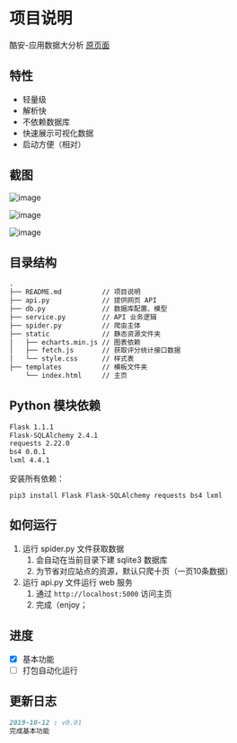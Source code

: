 # 项目说明

酷安-应用数据大分析 [原页面](https://www.coolapk.com/apk/)

## 特性

- 轻量级
- 解析快
- 不依赖数据库
- 快速展示可视化数据
- 启动方便（相对）

## 截图

![image](https://user-images.githubusercontent.com/27917862/66711611-a8531900-edc1-11e9-8bf8-6472f1aa901a.png)

![image](https://user-images.githubusercontent.com/27917862/66711619-d0427c80-edc1-11e9-8745-a728afc498a5.png)

![image](https://user-images.githubusercontent.com/27917862/66711729-0ed93680-edc4-11e9-883b-cfcbad18e6b2.png)

## 目录结构

``` md
.
├── README.md          // 项目说明
├── api.py             // 提供网页 API
├── db.py              // 数据库配置、模型
├── service.py         // API 业务逻辑
├── spider.py          // 爬虫主体
├── static             // 静态资源文件夹
│   ├── echarts.min.js // 图表依赖
│   ├── fetch.js       // 获取评分统计接口数据
│   └── style.css      // 样式表
├── templates          // 模板文件夹
    └── index.html     // 主页
```

## Python 模块依赖

``` md
Flask 1.1.1
Flask-SQLAlchemy 2.4.1
requests 2.22.0
bs4 0.0.1
lxml 4.4.1
```

安装所有依赖：

``` shell
pip3 install Flask Flask-SQLAlchemy requests bs4 lxml
```

## 如何运行

1. 运行 spider.py 文件获取数据
    1. 会自动在当前目录下建 sqlite3 数据库
    2. 为节省对应站点的资源，默认只爬十页（一页10条数据）
2. 运行 api.py 文件运行 web 服务
    1. 通过 `http://localhost:5000` 访问主页
    2. 完成（enjoy；

## 进度

- [x] 基本功能
- [ ] 打包自动化运行

## 更新日志

``` md
2019-10-12 : v0.01
完成基本功能
```
